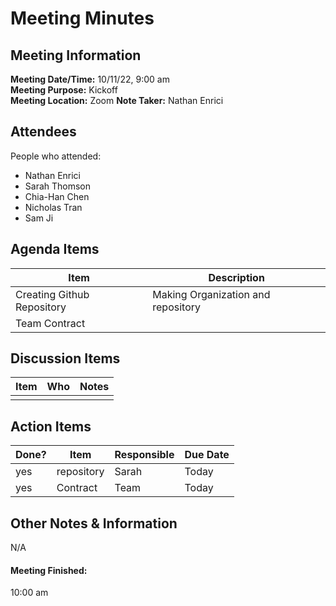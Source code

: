 # Meeting Minutes
## Meeting Information
**Meeting Date/Time:** 10/11/22, 9:00 am  
**Meeting Purpose:** Kickoff  
**Meeting Location:** Zoom 
**Note Taker:** Nathan Enrici

## Attendees
People who attended:
- Nathan Enrici
- Sarah Thomson
- Chia-Han Chen
- Nicholas Tran
- Sam Ji
## Agenda Items

Item | Description
---- | ----
Creating Github Repository  | Making Organization and repository
Team Contract | 

## Discussion Items
Item | Who | Notes |
---- | ---- | ---- |
|  |  |


## Action Items
| Done? | Item | Responsible | Due Date |
| ---- | ---- | ---- | ---- |
| yes | repository | Sarah | Today |
| yes | Contract | Team | Today |

## Other Notes & Information
N/A

#### Meeting Finished:
10:00 am
